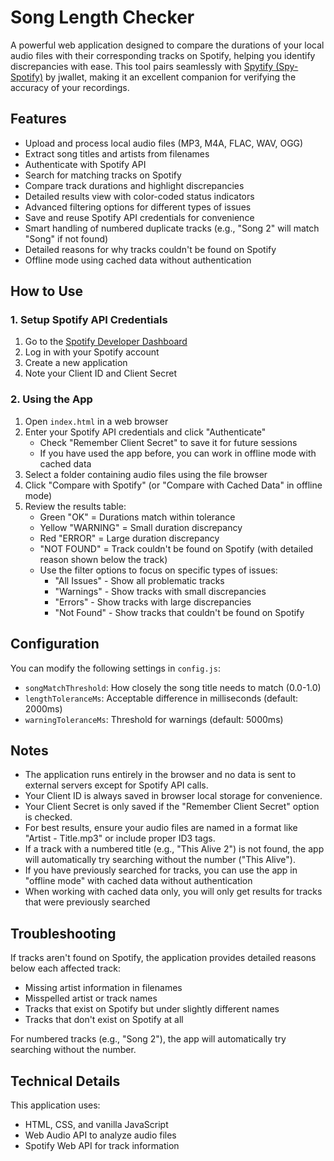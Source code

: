# Song Length Checker

A powerful web application designed to compare the durations of your local audio files with their corresponding tracks on Spotify, helping you identify discrepancies with ease. This tool pairs seamlessly with [Spytify (Spy-Spotify)](https://github.com/jwallet/spy-spotify) by jwallet, making it an excellent companion for verifying the accuracy of your recordings.

## Features

- Upload and process local audio files (MP3, M4A, FLAC, WAV, OGG)
- Extract song titles and artists from filenames
- Authenticate with Spotify API
- Search for matching tracks on Spotify
- Compare track durations and highlight discrepancies
- Detailed results view with color-coded status indicators
- Advanced filtering options for different types of issues
- Save and reuse Spotify API credentials for convenience
- Smart handling of numbered duplicate tracks (e.g., "Song 2" will match "Song" if not found)
- Detailed reasons for why tracks couldn't be found on Spotify
- Offline mode using cached data without authentication

## How to Use

### 1. Setup Spotify API Credentials

1. Go to the [Spotify Developer Dashboard](https://developer.spotify.com/dashboard/)
2. Log in with your Spotify account
3. Create a new application
4. Note your Client ID and Client Secret

### 2. Using the App

1. Open `index.html` in a web browser
2. Enter your Spotify API credentials and click "Authenticate"
   - Check "Remember Client Secret" to save it for future sessions
   - If you have used the app before, you can work in offline mode with cached data
3. Select a folder containing audio files using the file browser
4. Click "Compare with Spotify" (or "Compare with Cached Data" in offline mode)
5. Review the results table:
   - Green "OK" = Durations match within tolerance
   - Yellow "WARNING" = Small duration discrepancy
   - Red "ERROR" = Large duration discrepancy
   - "NOT FOUND" = Track couldn't be found on Spotify (with detailed reason shown below the track)
   - Use the filter options to focus on specific types of issues:
     - "All Issues" - Show all problematic tracks
     - "Warnings" - Show tracks with small discrepancies
     - "Errors" - Show tracks with large discrepancies
     - "Not Found" - Show tracks that couldn't be found on Spotify

## Configuration

You can modify the following settings in `config.js`:

- `songMatchThreshold`: How closely the song title needs to match (0.0-1.0)
- `lengthToleranceMs`: Acceptable difference in milliseconds (default: 2000ms)
- `warningToleranceMs`: Threshold for warnings (default: 5000ms)

## Notes

- The application runs entirely in the browser and no data is sent to external servers except for Spotify API calls.
- Your Client ID is always saved in browser local storage for convenience.
- Your Client Secret is only saved if the "Remember Client Secret" option is checked.
- For best results, ensure your audio files are named in a format like "Artist - Title.mp3" or include proper ID3 tags.
- If a track with a numbered title (e.g., "This Alive 2") is not found, the app will automatically try searching without the number ("This Alive").
- If you have previously searched for tracks, you can use the app in "offline mode" with cached data without authentication
- When working with cached data only, you will only get results for tracks that were previously searched

## Troubleshooting

If tracks aren't found on Spotify, the application provides detailed reasons below each affected track:
- Missing artist information in filenames
- Misspelled artist or track names
- Tracks that exist on Spotify but under slightly different names
- Tracks that don't exist on Spotify at all

For numbered tracks (e.g., "Song 2"), the app will automatically try searching without the number.

## Technical Details

This application uses:
- HTML, CSS, and vanilla JavaScript
- Web Audio API to analyze audio files
- Spotify Web API for track information